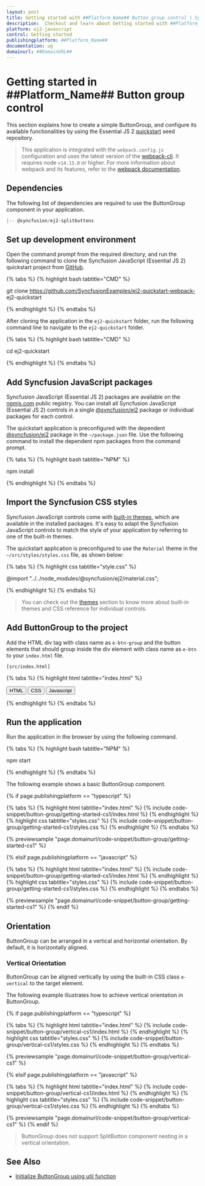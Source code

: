 ```yaml
---
layout: post
title: Getting started with ##Platform_Name## Button group control | Syncfusion
description:  Checkout and learn about Getting started with ##Platform_Name## Button group control of Syncfusion Essential JS 2 and more details.
platform: ej2-javascript
control: Getting started 
publishingplatform: ##Platform_Name##
documentation: ug
domainurl: ##DomainURL##
---
```


# Getting started in ##Platform_Name## Button group control

This section explains how to create a simple ButtonGroup, and configure its available functionalities by using the Essential JS 2 [quickstart](https://github.com/SyncfusionExamples/ej2-quickstart-webpack-) seed repository.

> This application is integrated with the `webpack.config.js` configuration and uses the latest version of the [webpack-cli](https://webpack.js.org/api/cli/#commands). It requires node `v14.15.0` or higher. For more information about webpack and its features, refer to the [webpack documentation](https://webpack.js.org/guides/getting-started/).

## Dependencies

The following list of dependencies are required to use the ButtonGroup component in your application.

```js
|-- @syncfusion/ej2-splitbuttons
```

## Set up development environment

Open the command prompt from the required directory, and run the following command to clone the Syncfusion JavaScript (Essential JS 2) quickstart project from [GitHub](https://github.com/SyncfusionExamples/ej2-quickstart-webpack-).

{% tabs %}
{% highlight bash tabtitle="CMD" %}

git clone https://github.com/SyncfusionExamples/ej2-quickstart-webpack- ej2-quickstart

{% endhighlight %}
{% endtabs %}

After cloning the application in the `ej2-quickstart` folder, run the following command line to navigate to the `ej2-quickstart` folder.

{% tabs %}
{% highlight bash tabtitle="CMD" %}

cd ej2-quickstart

{% endhighlight %}
{% endtabs %}

## Add Syncfusion JavaScript packages

Syncfusion JavaScript (Essential JS 2) packages are available on the [npmjs.com](https://www.npmjs.com/~syncfusionorg) public registry. You can install all Syncfusion JavaScript (Essential JS 2) controls in a single [@syncfusion/ej2](https://www.npmjs.com/package/@syncfusion/ej2) package or individual packages for each control.

The quickstart application is preconfigured with the dependent [@syncfusion/ej2](https://www.npmjs.com/package/@syncfusion/ej2) package in the `~/package.json` file. Use the following command to install the dependent npm packages from the command prompt.

{% tabs %}
{% highlight bash tabtitle="NPM" %}

npm install

{% endhighlight %}
{% endtabs %}

## Import the Syncfusion CSS styles

Syncfusion JavaScript controls come with [built-in themes](https://ej2.syncfusion.com/documentation/appearance/theme/), which are available in the installed packages. It's easy to adapt the Syncfusion JavaScript controls to match the style of your application by referring to one of the built-in themes.

The quickstart application is preconfigured to use the `Material` theme in the `~/src/styles/styles.css` file, as shown below: 

{% tabs %}
{% highlight css tabtitle="style.css" %}

@import "../../node_modules/@syncfusion/ej2/material.css";

{% endhighlight %}
{% endtabs %}

> You can check out the [themes](https://ej2.syncfusion.com/documentation/appearance/theme/) section to know more about built-in themes and CSS reference for individual controls.


## Add ButtonGroup to the project

Add the HTML div tag with class name as `e-btn-group` and the button elements that should group inside the div element with class name as
`e-btn` to your `index.html` file.

`[src/index.html]`

{% tabs %}
{% highlight html tabtitle="index.html" %}

<!DOCTYPE html>
<html lang="en">

<head>
    <title>Essential JS 2</title>
    <meta charset="utf-8" />
    <meta name="viewport" content="width=device-width, initial-scale=1.0, user-scalable=no" />
    <meta name="description" content="Essential JS 2" />
</head>

<body>
    <div>
        <!--element which is going to render-->
        <div class='e-btn-group'>
            <button class='e-btn'>HTML</button>
            <button class='e-btn'>CSS</button>
            <button class='e-btn'>Javascript</button>
        </div>
    </div>

</body>

</html>

{% endhighlight %}
{% endtabs %}

## Run the application

Run the application in the browser by using the following command.

{% tabs %}
{% highlight bash tabtitle="NPM" %}

npm start

{% endhighlight %}
{% endtabs %}

The following example shows a basic ButtonGroup component.

{% if page.publishingplatform == "typescript" %}

 {% tabs %}
{% highlight html tabtitle="index.html" %}
{% include code-snippet/button-group/getting-started-cs1/index.html %}
{% endhighlight %}
{% highlight css tabtitle="styles.css" %}
{% include code-snippet/button-group/getting-started-cs1/styles.css %}
{% endhighlight %}
{% endtabs %}
        
{% previewsample "page.domainurl/code-snippet/button-group/getting-started-cs1" %}

{% elsif page.publishingplatform == "javascript" %}

{% tabs %}
{% highlight html tabtitle="index.html" %}
{% include code-snippet/button-group/getting-started-cs1/index.html %}
{% endhighlight %}
{% highlight css tabtitle="styles.css" %}
{% include code-snippet/button-group/getting-started-cs1/styles.css %}
{% endhighlight %}
{% endtabs %}

{% previewsample "page.domainurl/code-snippet/button-group/getting-started-cs1" %}
{% endif %}

## Orientation

ButtonGroup can be arranged in a vertical and horizontal orientation. By default, it is horizontally aligned.

### Vertical Orientation

ButtonGroup can be aligned vertically by using the built-in CSS class `e-vertical` to the target element.

The following example illustrates how to achieve vertical orientation in ButtonGroup.

{% if page.publishingplatform == "typescript" %}

 {% tabs %}
{% highlight html tabtitle="index.html" %}
{% include code-snippet/button-group/vertical-cs1/index.html %}
{% endhighlight %}
{% highlight css tabtitle="styles.css" %}
{% include code-snippet/button-group/vertical-cs1/styles.css %}
{% endhighlight %}
{% endtabs %}
        
{% previewsample "page.domainurl/code-snippet/button-group/vertical-cs1" %}

{% elsif page.publishingplatform == "javascript" %}

{% tabs %}
{% highlight html tabtitle="index.html" %}
{% include code-snippet/button-group/vertical-cs1/index.html %}
{% endhighlight %}
{% highlight css tabtitle="styles.css" %}
{% include code-snippet/button-group/vertical-cs1/styles.css %}
{% endhighlight %}
{% endtabs %}

{% previewsample "page.domainurl/code-snippet/button-group/vertical-cs1" %}
{% endif %}

> ButtonGroup does not support SplitButton component nesting in a vertical orientation.

## See Also

* [Initialize ButtonGroup using util function](./how-to/initialize-buttongroup-using-util-function)